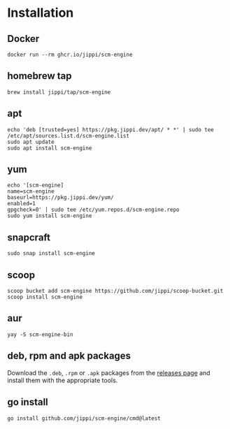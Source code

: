 # Installation

## Docker

```shell
docker run --rm ghcr.io/jippi/scm-engine
```

## homebrew tap

```shell
brew install jippi/tap/scm-engine
```

## apt

```shell
echo 'deb [trusted=yes] https://pkg.jippi.dev/apt/ * *' | sudo tee /etc/apt/sources.list.d/scm-engine.list
sudo apt update
sudo apt install scm-engine
```

## yum

```shell
echo '[scm-engine]
name=scm-engine
baseurl=https://pkg.jippi.dev/yum/
enabled=1
gpgcheck=0' | sudo tee /etc/yum.repos.d/scm-engine.repo
sudo yum install scm-engine
```

## snapcraft

```shell
sudo snap install scm-engine
```

## scoop

```shell
scoop bucket add scm-engine https://github.com/jippi/scoop-bucket.git
scoop install scm-engine
```

## aur

```shell
yay -S scm-engine-bin
```

## deb, rpm and apk packages

Download the `.deb`, `.rpm` or `.apk` packages from the [releases page](https://github.com/jippi/scm-engine/releases) and install them with the appropriate tools.

## go install

```shell
go install github.com/jippi/scm-engine/cmd@latest
```
